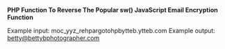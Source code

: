 **PHP Function To Reverse The Popular sw() JavaScript Email Encryption Function**

Example input: moc_yyz_rehpargotohpbytteb.ytteb.com
Example output: betty@bettybphotographer.com
